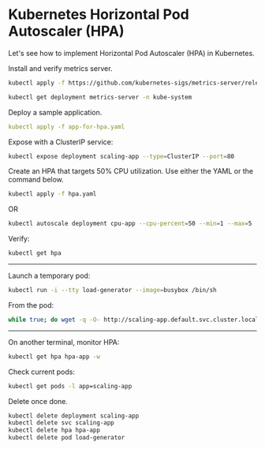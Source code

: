 # Kubernetes Horizontal Pod Autoscaler (HPA) 

Let's see how to implement Horizontal Pod Autoscaler (HPA) in Kubernetes.

Install and verify metrics server.

```bash
kubectl apply -f https://github.com/kubernetes-sigs/metrics-server/releases/latest/download/components.yaml
```

```bash
kubectl get deployment metrics-server -n kube-system
```

Deploy a sample application.

```yaml
kubectl apply -f app-for-hpa.yaml
```

Expose with a ClusterIP service:

```bash
kubectl expose deployment scaling-app --type=ClusterIP --port=80
```

Create an HPA that targets 50% CPU utilization. Use either the YAML or the command below.

```bash
kubectl apply -f hpa.yaml
```
OR

```bash
kubectl autoscale deployment cpu-app --cpu-percent=50 --min=1 --max=5
```

Verify:

```bash
kubectl get hpa
```

---

Launch a temporary pod:

```bash
kubectl run -i --tty load-generator --image=busybox /bin/sh
```

From the pod:

```sh
while true; do wget -q -O- http://scaling-app.default.svc.cluster.local; done
```

---

On another terminal, monitor HPA:

```bash
kubectl get hpa hpa-app -w
```

Check current pods:

```bash
kubectl get pods -l app=scaling-app
```

Delete once done.

```bash
kubectl delete deployment scaling-app
kubectl delete svc scaling-app
kubectl delete hpa hpa-app
kubectl delete pod load-generator
```


